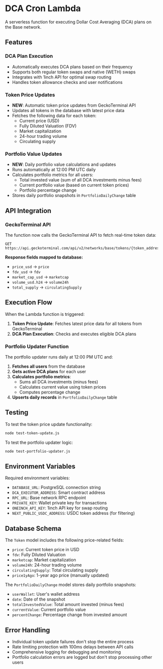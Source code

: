 # DCA Cron Lambda

A serverless function for executing Dollar Cost Averaging (DCA) plans on the Base network.

## Features

### DCA Plan Execution
- Automatically executes DCA plans based on their frequency
- Supports both regular token swaps and native (WETH) swaps
- Integrates with 1inch API for optimal swap routing
- Handles token allowance checks and user notifications

### Token Price Updates
- **NEW**: Automatic token price updates from GeckoTerminal API
- Updates all tokens in the database with latest price data
- Fetches the following data for each token:
  - Current price (USD)
  - Fully Diluted Valuation (FDV)
  - Market capitalization
  - 24-hour trading volume
  - Circulating supply

### Portfolio Value Updates
- **NEW**: Daily portfolio value calculations and updates
- Runs automatically at 12:00 PM UTC daily
- Calculates portfolio metrics for all users:
  - Total invested value (sum of all DCA investments minus fees)
  - Current portfolio value (based on current token prices)
  - Portfolio percentage change
- Stores daily portfolio snapshots in `PortfolioDailyChange` table

## API Integration

### GeckoTerminal API
The function now calls the GeckoTerminal API to fetch real-time token data:
```
GET https://api.geckoterminal.com/api/v2/networks/base/tokens/{token_address}
```

**Response fields mapped to database:**
- `price_usd` → `price`
- `fdv_usd` → `fdv`
- `market_cap_usd` → `marketcap`
- `volume_usd.h24` → `volume24h`
- `total_supply` → `circulatingSupply`

## Execution Flow

When the Lambda function is triggered:

1. **Token Price Update**: Fetches latest price data for all tokens from GeckoTerminal
2. **DCA Plan Execution**: Checks and executes eligible DCA plans

### Portfolio Updater Function
The portfolio updater runs daily at 12:00 PM UTC and:

1. **Fetches all users** from the database
2. **Gets active DCA plans** for each user
3. **Calculates portfolio metrics**:
   - Sums all DCA investments (minus fees)
   - Calculates current value using token prices
   - Computes percentage change
4. **Upserts daily records** in `PortfolioDailyChange` table

## Testing

To test the token price update functionality:

```bash
node test-token-update.js
```

To test the portfolio updater logic:

```bash
node test-portfolio-updater.js
```

## Environment Variables

Required environment variables:
- `DATABASE_URL`: PostgreSQL connection string
- `DCA_EXECUTOR_ADDRESS`: Smart contract address
- `RPC_URL`: Base network RPC endpoint
- `PRIVATE_KEY`: Wallet private key for transactions
- `ONEINCH_API_KEY`: 1inch API key for swap routing
- `NEXT_PUBLIC_USDC_ADDRESS`: USDC token address (for filtering)

## Database Schema

The `Token` model includes the following price-related fields:
- `price`: Current token price in USD
- `fdv`: Fully Diluted Valuation
- `marketcap`: Market capitalization
- `volume24h`: 24-hour trading volume
- `circulatingSupply`: Total circulating supply
- `price1yAgo`: 1-year ago price (manually updated)

The `PortfolioDailyChange` model stores daily portfolio snapshots:
- `userWallet`: User's wallet address
- `date`: Date of the snapshot
- `totalInvestedValue`: Total amount invested (minus fees)
- `currentValue`: Current portfolio value
- `percentChange`: Percentage change from invested amount

## Error Handling

- Individual token update failures don't stop the entire process
- Rate limiting protection with 100ms delays between API calls
- Comprehensive logging for debugging and monitoring
- Portfolio calculation errors are logged but don't stop processing other users 